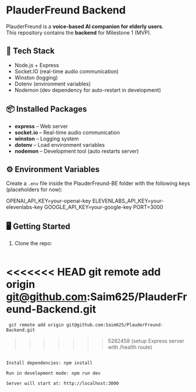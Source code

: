 # PlauderFreund Backend

PlauderFreund is a **voice-based AI companion for elderly users**.  
This repository contains the **backend** for Milestone 1 (MVP).

## 🚀 Tech Stack

- Node.js + Express
- Socket.IO (real-time audio communication)
- Winston (logging)
- Dotenv (environment variables)
- Nodemon (dev dependency for auto-restart in development)

## 📦 Installed Packages

- **express** – Web server
- **socket.io** – Real-time audio communication
- **winston** – Logging system
- **dotenv** – Load environment variables
- **nodemon** – Development tool (auto restarts server)

## ⚙️ Environment Variables

Create a `.env` file inside the PlauderFreund-BE folder with the following keys (placeholders for now):

OPENAI_API_KEY=your-openai-key
ELEVENLABS_API_KEY=your-elevenlabs-key
GOOGLE_API_KEY=your-google-key
PORT=3000

## 🖥️ Getting Started

1. Clone the repo:

   ```bash
<<<<<<< HEAD
    git remote add origin git@github.com:Saim625/PlauderFreund-Backend.git
=======
     git remote add origin git@github.com:Saim625/PlauderFreund-Backend.git
>>>>>>> 5282458 (setup Express server with /health route)
   ```

Install dependencies: npm install

Run in development mode: npm run dev

Server will start at: http://localhost:3000

